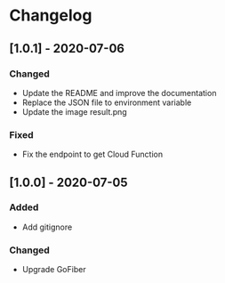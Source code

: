 # Changelog

## [1.0.1] - 2020-07-06

### Changed

- Update the README and improve the documentation
- Replace the JSON file to environment variable
- Update the image result.png

### Fixed

- Fix the endpoint to get Cloud Function

## [1.0.0] - 2020-07-05

### Added

- Add gitignore

### Changed

- Upgrade GoFiber
